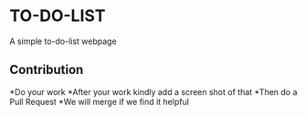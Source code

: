 # TO-DO-LIST
A simple to-do-list webpage

## Contribution

*Do your work 
*After your work kindly add a screen shot of that
*Then do a Pull Request
*We will merge if we find it helpful
